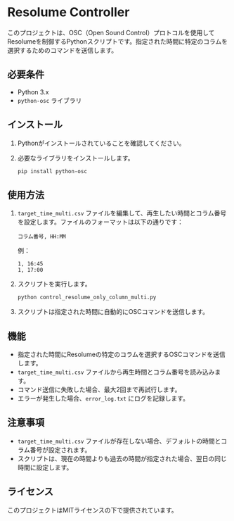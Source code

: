 # Resolume Controller

このプロジェクトは、OSC（Open Sound Control）プロトコルを使用してResolumeを制御するPythonスクリプトです。指定された時間に特定のコラムを選択するためのコマンドを送信します。

## 必要条件

- Python 3.x
- `python-osc` ライブラリ

## インストール

1. Pythonがインストールされていることを確認してください。
2. 必要なライブラリをインストールします。

   ```bash
   pip install python-osc
   ```

## 使用方法

1. `target_time_multi.csv` ファイルを編集して、再生したい時間とコラム番号を設定します。ファイルのフォーマットは以下の通りです：

   ```
   コラム番号, HH:MM
   ```

   例：
   ```
   1, 16:45
   1, 17:00
   ```

2. スクリプトを実行します。

   ```bash
   python control_resolume_only_column_multi.py
   ```

3. スクリプトは指定された時間に自動的にOSCコマンドを送信します。

## 機能

- 指定された時間にResolumeの特定のコラムを選択するOSCコマンドを送信します。
- `target_time_multi.csv` ファイルから再生時間とコラム番号を読み込みます。
- コマンド送信に失敗した場合、最大2回まで再試行します。
- エラーが発生した場合、`error_log.txt` にログを記録します。

## 注意事項

- `target_time_multi.csv` ファイルが存在しない場合、デフォルトの時間とコラム番号が設定されます。
- スクリプトは、現在の時間よりも過去の時間が指定された場合、翌日の同じ時間に設定します。

## ライセンス

このプロジェクトはMITライセンスの下で提供されています。